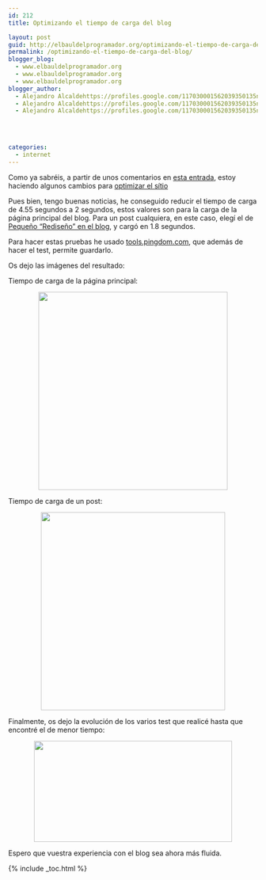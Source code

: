 ```yaml
---
id: 212
title: Optimizando el tiempo de carga del blog

layout: post
guid: http://elbauldelprogramador.org/optimizando-el-tiempo-de-carga-del-blog/
permalink: /optimizando-el-tiempo-de-carga-del-blog/
blogger_blog:
  - www.elbauldelprogramador.org
  - www.elbauldelprogramador.org
  - www.elbauldelprogramador.org
blogger_author:
  - Alejandro Alcaldehttps://profiles.google.com/117030001562039350135noreply@blogger.com
  - Alejandro Alcaldehttps://profiles.google.com/117030001562039350135noreply@blogger.com
  - Alejandro Alcaldehttps://profiles.google.com/117030001562039350135noreply@blogger.com

  
  
  
categories:
  - internet
---
```

<div class="icoso">
</div>

Como ya sabréis, a partir de unos comentarios en [esta entrada][1], estoy haciendo algunos cambios para [optimizar el sítio][2]

Pues bien, tengo buenas noticias, he conseguido reducir el tiempo de carga de 4.55 segundos a 2 segundos, estos valores son para la carga de la página principal del blog. Para un post cualquiera, en este caso, elegí el de [Pequeño &#8220;Rediseño&#8221; en el blog][2], y cargó en 1.8 segundos.

Para hacer estas pruebas he usado [tools.pingdom.com][3], que además de hacer el test, permite guardarlo.

  
<!--ad-->

Os dejo las imágenes del resultado:

Tiempo de carga de la página principal:

<div class="separator" style="clear: both; text-align: center;">
  <a href="https://4.bp.blogspot.com/-z4SIZR9hZzE/TedIhsn0ugI/AAAAAAAAAjk/_S5ZBpEaX74/s1600/cargaWEbCompleta.jpg" imageanchor="1" style="margin-left:1em; margin-right:1em"><img border="0" height="400" width="382" src="https://4.bp.blogspot.com/-z4SIZR9hZzE/TedIhsn0ugI/AAAAAAAAAjk/_S5ZBpEaX74/s400/cargaWEbCompleta.jpg" /></a>
</div>

Tiempo de carga de un post:

<div class="separator" style="clear: both; text-align: center;">
  <a href="https://1.bp.blogspot.com/-yZIEmBsg8-Q/TedInZQ2_RI/AAAAAAAAAjs/JGZ0h5tWRZc/s1600/cargaUnPost.jpg" imageanchor="1" style="margin-left:1em; margin-right:1em"><img border="0" height="400" width="372" src="https://1.bp.blogspot.com/-yZIEmBsg8-Q/TedInZQ2_RI/AAAAAAAAAjs/JGZ0h5tWRZc/s400/cargaUnPost.jpg" /></a>
</div>

Finalmente, os dejo la evolución de los varios test que realicé hasta que encontré el de menor tiempo:

<div class="separator" style="clear: both; text-align: center;">
  <a href="https://4.bp.blogspot.com/-p7tuPSNcvSo/TedI2I_aKFI/AAAAAAAAAj0/yYrwU9eCUHY/s1600/variosTest.jpg" imageanchor="1" style="margin-left:1em; margin-right:1em"><img border="0" height="204" width="400" src="https://4.bp.blogspot.com/-p7tuPSNcvSo/TedI2I_aKFI/AAAAAAAAAj0/yYrwU9eCUHY/s400/variosTest.jpg" /></a>
</div>

Espero que vuestra experiencia con el blog sea ahora más fluida.



 [1]: https://elbauldelprogramador.com/video-demostracion-del-proyecto-wifibar/
 [2]: https://elbauldelprogramador.com/pequeno-redisenp-en-el-blog/
 [3]: http://tools.pingdom.com/

{% include _toc.html %}
